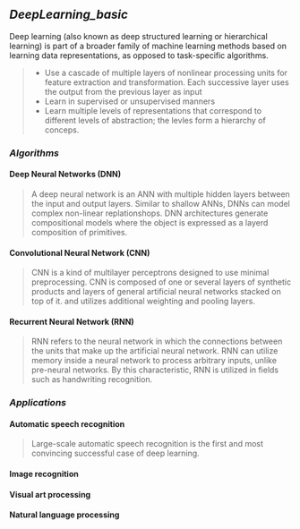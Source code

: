  ## _DeepLearning_basic_ 

Deep learning (also known as deep structured learning or hierarchical learning) is part of a broader family of machine learning methods based on learning data representations, as opposed to task-specific algorithms.

> - Use a cascade of multiple layers of nonlinear processing units for feature extraction and transformation. Each successive layer uses the output from the previous layer as input
> - Learn in supervised or unsupervised manners
> - Learn multiple levels of representations that correspond to different levels of abstraction; the levles form a hierarchy of conceps.

### _Algorithms_

 ####  Deep Neural Networks (DNN)
> A deep neural network is an ANN with multiple hidden layers between the input and output layers. Similar to shallow ANNs, DNNs can model complex non-linear replationshops. DNN architectures generate compositional models where the object is expressed as a layerd composition of primitives.
       
 ####  Convolutional Neural Network (CNN)
> CNN is a kind of multilayer perceptrons designed to use minimal preprocessing. CNN is composed of one or several layers of synthetic products and layers of general artificial neural networks stacked on top of it. and utilizes additional weighting and pooling layers.

 ####  Recurrent Neural Network (RNN)
> RNN refers to the neural network in which the connections between the units that make up the artificial neural network. RNN can utilize memory inside a neural network to process arbitrary inputs, unlike pre-neural networks. By this characteristic, RNN is utilized in fields such as handwriting recognition.

### _Applications_

 ####  Automatic speech recognition
> Large-scale automatic speech recognition is the first and most convincing successful case of deep learning.

 ####  Image recognition
 
 ####  Visual art processing
 
 ####  Natural language processing 
